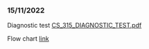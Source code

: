 ### 15/11/2022

Diagnostic test
[CS_315_DIAGNOSTIC_TEST.pdf](../../_resources/CS_315_DIAGNOSTIC_TEST.pdf)

Flow chart [link](https://app.diagrams.net/#G1pcSMaE57OsxpRBu6K-v3TcgovZOcELCb)